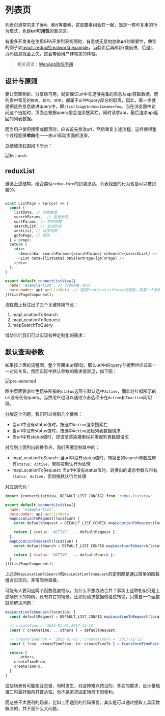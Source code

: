 # 列表页

列表页通常包含了`搜索`、`翻页`等要素，这些要素组合在一起，既是一套可复用的行为模式，也是**url可用性**的重灾区。

有很多开发者在使用SPA开发列表视图时，有意或无意地忽略**url**的重要性，典型的例子如[react+redux的realworld example](https://react-redux.realworld.io/#/?_k=v9l3hb)，当翻页后再刷新(或前进、后退)，页码信息就会丢失，这会带给用户非常差的体验。

> 相关阅读：[WebApp防坑手册](https://segmentfault.com/a/1190000005864691?_ea=2057859)

## 设计与原则

要让页面刷新、分享后可用，就要保证url中有足够完备的信息从api获取数据，而列表中常见的`搜索`、`翻页`、`排序`，都属于url中query部分的职责，因此，第一步就是把这些信息放进query中，即`/list?pageIndex=1&name=foo`。当在浏览器中访问这个链接时，页面会根据query信息渲染搜索栏，同时请求api，最后渲染api返回的列表数据。

而当用户使用搜索或翻页时，应该首先修改url，然后重复上述流程，这样使得整个过程能够**单向**化——由url驱动页面的渲染。

总结成流程图如下所示：

![list-arch](http://oqt8yhdub.bkt.clouddn.com/list-arch.png)


## reduxList

遵循上述结构，结合类似`redux-form`的封装思路，列表视图的行为也是可以被封装的。

```js

const ListPage = (props) => {
  const {
    listData, // 列表数据
    searchParams,  // 查询参数
    sortParams, // 排序参数
    searchList, // 查询列表
    sortList, // 排序列表
    goToPage, // 翻页
  } = props;
  return (
    <div>
      <SearchBar searchParams={searchParams} onSearch={searchList} />
      <List data={listData} onSelectPage={goToPage} /> 
    </div>
  );
} 

export default connectListView({
  name: 'example-list', // 列表的唯一标识
  dataLoader: api.getListData, // 返回Promise<ListData>的函数，其第一个参数为mapLocationToRequest函数转换出的request对象
})(ListPageComponent);

```

流程图上标注出了三个关键转换节点：

1. mapLocationToSearch
2. mapLocationToRequest
3. mapSearchToQuery

借助它们我们可以实现各种定制化的需求：

## 默认查询参数

如果按上面的流程图，整个界面由url驱动，那么url中的query与搜索栏应该呈一一对应关系，然而实际中默认参数的需求很常见，如下图：

![pre-selected](http://oqt8yhdub.bkt.clouddn.com/store-product-pre-select.jpeg)

图中页面要求红色箭头所指的`status`选项卡默认选中`Active`，而此时红框所示的url没有任何query。当然用户也可以通过点击选项卡在`Active`和`Inactive`间切换。

分解这个问题，我们可以得到几个要素：

* 当url中没有status值时，按选中`Active`渲染搜索拦
* 当url中没有status值时，按选中`Active`发起列表数据请求
* 当url中有status值时，按该值渲染搜索栏并发起列表数据请求

对应到上面列出转换节点，我们需要定制其中的：

* mapLocationToSearch: 当url中没有status值时，转换出的search参数应带有`status: Active`，否则按默认行为处理
* mapLocationToRequest: 当url中没有status值时，转换出的请求参数应带有`status: Active`，否则按默认行为处理

对应到代码：

```js
import {connectListView, DEFAULT_LIST_CONFIG} from 'redux-listview'

export default connectListView({
  name: 'example-list', 
  dataLoader: api.getListData, 
  mapLocationToRequest(location) {
    const defaultRequest = DEFAULT_LIST_CONFIG.mapLocationToRequest(location);

    return { status: 'ACTIVE', ...defaultRequest };
  },
  mapLocationToSearch(location) {
    const defaultSearch = DEFAULT_LIST_CONFIG.mapLocationToSearch(location);

    return { status: 'ACTIVE', ...defaultSearch };
  }
})(ListPageComponent);
```

上述对`mapLocationToSearch`和`mapLocationToRequest`的定制都是通过简单的函数组合实现的，非常简单直接。

可能有人要问这两个函数高度相似，为什么不想办法合并？事实上这种相似只是上述场景下的特例，还有其它的场景，比如对请求数据做格式转换，只需要一个函数就能解决问题：

```js
mapLocationToRequest(location) {
  const defaultRequest = DEFAULT_LIST_CONFIG.mapLocationToRequest(location);

  // createTime = '2015-01-01,2017-12-12'
  const { createTime, ...others } = defaultRequest; 

  // createTimeFrom = '2015-01-01'; createTimeTo = '2017-12-12'
  const { from: createTimeFrom, to: createTimeTo } = transformTimePair(createTime); 

  return {
    ...others,
    createTimeFrom,
    createTimeTo,
  }
}
```

这些场景有可能相互交错、同时发生，对这种难以预见的、多变的需求，设计基础接口时最好偏向其普适性，而不是追求固定场景下的便利。

而这些不太便利的场景，比如上面遇到的代码重复，其实是可以通过提取工具函数解决的，并不是什么大问题。
